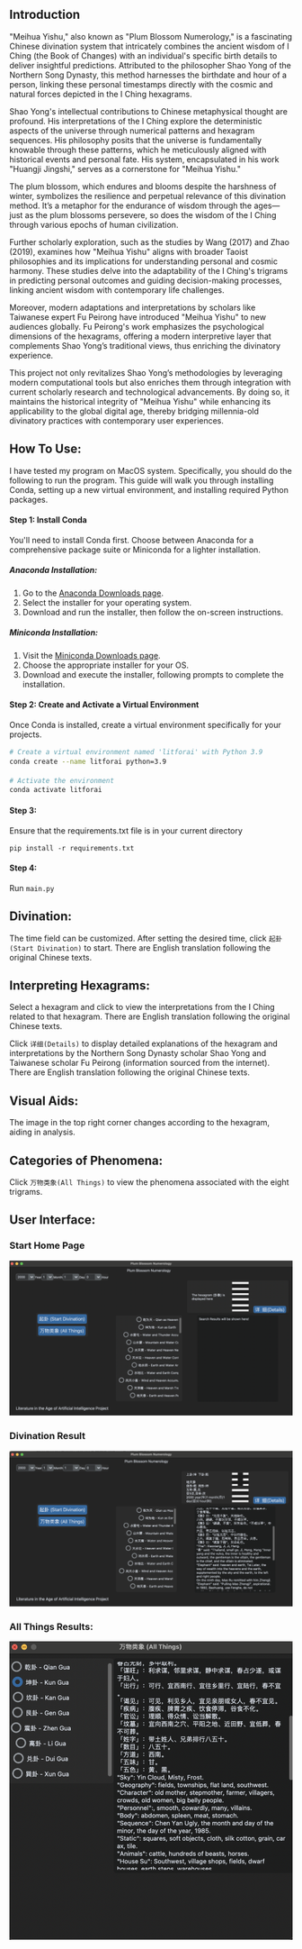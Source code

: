 ## Introduction

"Meihua Yishu," also known as "Plum Blossom Numerology," is a fascinating Chinese divination system that intricately combines the ancient wisdom of I Ching (the Book of Changes) with an individual's specific birth details to deliver insightful predictions. Attributed to the philosopher Shao Yong of the Northern Song Dynasty, this method harnesses the birthdate and hour of a person, linking these personal timestamps directly with the cosmic and natural forces depicted in the I Ching hexagrams.

Shao Yong's intellectual contributions to Chinese metaphysical thought are profound. His interpretations of the I Ching explore the deterministic aspects of the universe through numerical patterns and hexagram sequences. His philosophy posits that the universe is fundamentally knowable through these patterns, which he meticulously aligned with historical events and personal fate. His system, encapsulated in his work "Huangji Jingshi," serves as a cornerstone for "Meihua Yishu."

The plum blossom, which endures and blooms despite the harshness of winter, symbolizes the resilience and perpetual relevance of this divination method. It’s a metaphor for the endurance of wisdom through the ages—just as the plum blossoms persevere, so does the wisdom of the I Ching through various epochs of human civilization.

Further scholarly exploration, such as the studies by Wang (2017) and Zhao (2019), examines how "Meihua Yishu" aligns with broader Taoist philosophies and its implications for understanding personal and cosmic harmony. These studies delve into the adaptability of the I Ching's trigrams in predicting personal outcomes and guiding decision-making processes, linking ancient wisdom with contemporary life challenges.

Moreover, modern adaptations and interpretations by scholars like Taiwanese expert Fu Peirong have introduced "Meihua Yishu" to new audiences globally. Fu Peirong's work emphasizes the psychological dimensions of the hexagrams, offering a modern interpretive layer that complements Shao Yong’s traditional views, thus enriching the divinatory experience.

This project not only revitalizes Shao Yong’s methodologies by leveraging modern computational tools but also enriches them through integration with current scholarly research and technological advancements. By doing so, it maintains the historical integrity of "Meihua Yishu" while enhancing its applicability to the global digital age, thereby bridging millennia-old divinatory practices with contemporary user experiences.

## How To Use:
I have tested my program on MacOS system.
Specifically, you should do the following to run the program.
This guide will walk you through installing Conda, setting up a new virtual environment, and installing required Python packages.

#### Step 1: Install Conda

You'll need to install Conda first. Choose between Anaconda for a comprehensive package suite or Miniconda for a lighter installation.

##### Anaconda Installation:
1. Go to the [Anaconda Downloads page](https://www.anaconda.com/products/distribution).
2. Select the installer for your operating system.
3. Download and run the installer, then follow the on-screen instructions.

##### Miniconda Installation:
1. Visit the [Miniconda Downloads page](https://docs.conda.io/en/latest/miniconda.html).
2. Choose the appropriate installer for your OS.
3. Download and execute the installer, following prompts to complete the installation.

#### Step 2: Create and Activate a Virtual Environment

Once Conda is installed, create a virtual environment specifically for your projects.

```bash
# Create a virtual environment named 'litforai' with Python 3.9
conda create --name litforai python=3.9

# Activate the environment
conda activate litforai
```

#### Step 3: 
Ensure that the requirements.txt file is in your current directory

```
pip install -r requirements.txt
```

#### Step 4:
Run `main.py`

## Divination:
The time field can be customized. After setting the desired time, click `起卦(Start Divination)` to start. There are English translation following the original Chinese texts.

## Interpreting Hexagrams:
Select a hexagram and click to view the interpretations from the I Ching related to that hexagram. There are English translation following the original Chinese texts.

Click `详细(Details)` to display detailed explanations of the hexagram and interpretations by the Northern Song Dynasty scholar Shao Yong and Taiwanese scholar Fu Peirong (information sourced from the internet). There are English translation following the original Chinese texts.

## Visual Aids:
The image in the top right corner changes according to the hexagram, aiding in analysis.

## Categories of Phenomena:
Click `万物类象(All Things)` to view the phenomena associated with the eight trigrams.

## User Interface:
### Start Home Page
![Start Home Page](./figures/home.png "Start Home Page")

### Divination Result
![Divination Result](./figures/divination.png "Divination Result")

### All Things Results:
![All Things Results](./figures/allthings.png "All Things Results")


